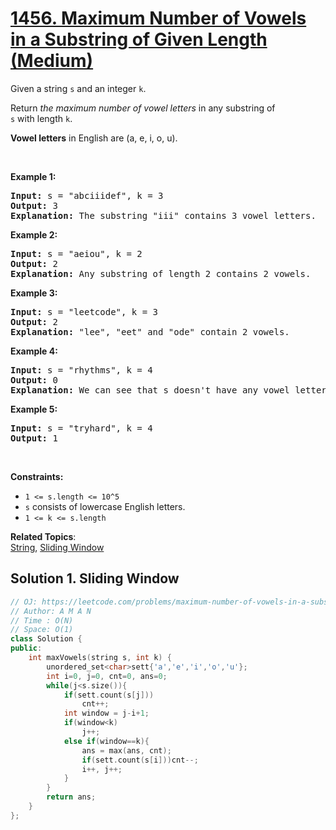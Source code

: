 # [1456. Maximum Number of Vowels in a Substring of Given Length (Medium)](https://leetcode.com/problems/maximum-number-of-vowels-in-a-substring-of-given-length/)

<p>Given a string <code>s</code> and an integer <code>k</code>.</p>

<p>Return <em>the maximum number of vowel letters</em> in any substring of <code>s</code>&nbsp;with&nbsp;length <code>k</code>.</p>

<p><strong>Vowel letters</strong> in&nbsp;English are&nbsp;(a, e, i, o, u).</p>

<p>&nbsp;</p>
<p><strong>Example 1:</strong></p>

<pre><strong>Input:</strong> s = "abciiidef", k = 3
<strong>Output:</strong> 3
<strong>Explanation:</strong> The substring "iii" contains 3 vowel letters.
</pre>

<p><strong>Example 2:</strong></p>

<pre><strong>Input:</strong> s = "aeiou", k = 2
<strong>Output:</strong> 2
<strong>Explanation:</strong> Any substring of length 2 contains 2 vowels.
</pre>

<p><strong>Example 3:</strong></p>

<pre><strong>Input:</strong> s = "leetcode", k = 3
<strong>Output:</strong> 2
<strong>Explanation:</strong> "lee", "eet" and "ode" contain 2 vowels.
</pre>

<p><strong>Example 4:</strong></p>

<pre><strong>Input:</strong> s = "rhythms", k = 4
<strong>Output:</strong> 0
<strong>Explanation:</strong> We can see that s doesn't have any vowel letters.
</pre>

<p><strong>Example 5:</strong></p>

<pre><strong>Input:</strong> s = "tryhard", k = 4
<strong>Output:</strong> 1
</pre>

<p>&nbsp;</p>
<p><strong>Constraints:</strong></p>

<ul>
	<li><code>1 &lt;= s.length &lt;= 10^5</code></li>
	<li><code>s</code>&nbsp;consists of lowercase English letters.</li>
	<li><code>1 &lt;= k &lt;= s.length</code></li>
</ul>

**Related Topics**:  
[String](https://leetcode.com/tag/string/), [Sliding Window](https://leetcode.com/tag/sliding-window/)

## Solution 1. Sliding Window

```cpp
// OJ: https://leetcode.com/problems/maximum-number-of-vowels-in-a-substring-of-given-length/
// Author: A M A N
// Time : O(N)
// Space: O(1)
class Solution {
public:
    int maxVowels(string s, int k) {
        unordered_set<char>sett{'a','e','i','o','u'};
        int i=0, j=0, cnt=0, ans=0;
        while(j<s.size()){
            if(sett.count(s[j]))
                cnt++;
            int window = j-i+1;
            if(window<k)
                j++;
            else if(window==k){
                ans = max(ans, cnt);
                if(sett.count(s[i]))cnt--;
                i++, j++;
            }
        }
        return ans;
    }
};
```